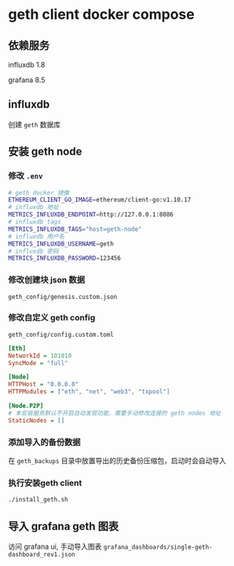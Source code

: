 # geth client docker compose

## 依赖服务

influxdb 1.8

grafana 8.5

## influxdb

创建 `geth` 数据库

## 安装 geth node

### 修改 `.env`

```sh
# geth docker 镜像
ETHEREUM_CLIENT_GO_IMAGE=ethereum/client-go:v1.10.17
# influxdb 地址
METRICS_INFLUXDB_ENDPOINT=http://127.0.0.1:8086
# influxdb tags
METRICS_INFLUXDB_TAGS="host=geth-node"
# influxdb 用户名
METRICS_INFLUXDB_USERNAME=geth
# influxdb 密码
METRICS_INFLUXDB_PASSWORD=123456
```

### 修改创建块 json 数据

`geth_config/genesis.custom.json`

### 修改自定义 geth config

 `geth_config/config.custom.toml`

```ini
[Eth]
NetworkId = 101010
SyncMode = "full"

[Node]
HTTPHost = "0.0.0.0"
HTTPModules = ["eth", "net", "web3", "txpool"]

[Node.P2P]
# 本安装服务默认不开启自动发现功能，需要手动修改连接的 geth nodes 地址
StaticNodes = []
```

### 添加导入的备份数据

在 `geth_backups` 目录中放置导出的历史备份压缩包，启动时会自动导入

### 执行安装geth client

```sh
./install_geth.sh
```

## 导入 grafana  geth 图表

访问 grafana ui, 手动导入图表 `grafana_dashboards/single-geth-dashboard_rev1.json`
